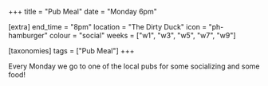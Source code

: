 +++
title = "Pub Meal"
date = "Monday 6pm"

[extra]
end_time = "8pm"
location = "The Dirty Duck"
icon = "ph-hamburger"
colour = "social"
weeks = ["w1", "w3", "w5", "w7", "w9"]

[taxonomies]
tags = ["Pub Meal"]
+++

Every Monday we go to one of the local pubs for some socializing and some food!
